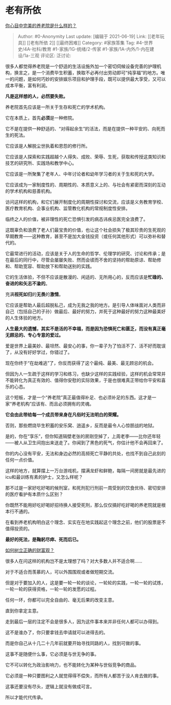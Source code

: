 # 老有所依
[你心目中完美的养老院是什么样的？](https://www.zhihu.com/question/403290284/answer/1360171805)

> Author: #0-Anonymity
> Last update: [编辑于 2021-06-19]
> Link: [[老年玩具]] [[老有所依 2]] [[最终困难]]
> Category: #家族答集
> Tag: #4-世界史/4A-社科/教育 #1-家族/1G-统绪/2-传家 #1-家族/1A-内外/1-内在建设/1a-三观
> 评论区:
> 泛讨论:

很多人都觉得养老院是一个舒适的生活设施外加一个密切伺候设备完善的护理机构，换言之，是一个消费毕生积蓄，换取不必再付出劳动即可“纯享福”的地方。唯一的问题，是如何巧妙的安排娱乐项目和护理手段，既可以提供最大享受，又可以成本平衡，富有利润。

**凡是这样想的人，必然要失败。**

养老院首先应该是一所关于生存和死亡的学术机构。

它在本质上，首先**必须**是一种修院。

它不是在提供一种舒适的、“对得起余生”的活法，而是在提供一种平安的、向死而生的死法。

它应该是人解脱尘世执着和恩怨的修行所。

它应该是人探索和实践超越个人得失、成败、荣辱、生死，获取和传授这类知识和技艺的研究所、实践场和教学中心。

它应该是一所聚集了老年人、中年讨论者和幼年学习者的关于生和死的大学。

它应该成为一家制度性的、周期性的、本质意义上的、与社会有紧密而深刻的互动的学术机构和慈善机构。

访问这样的机构，和它们展开制度化的周期性探讨和交流，应该是义务教育学校、医疗教育机构、企事业机构、监管教化机构的常规制度性安排。

临终之人的价值，被非理性的死亡恐惧引发的病态讳疾忌医完全浪费了。

这既辜负和浪费了老人们最宝贵的价值，也让这个社会损失了极其珍贵的生死观的早期教育——这种教育，甚至不是加大金钱投资（或任何其他形式）可以弥补和替代的。

它最常进行的活动，应该是关于人的生命的哲学、伦理学的研究、讨论和传承；是在最后的同行中，尽管会屡屡失败、然而会锲而不舍的坚持的帮助原谅、帮助修和、帮助宽容、帮助放下和帮助送别的实践。

它的生活体验，不但不应该是散漫的、闲适的、无所用心的，反而应该是**忙碌的、奋进的和矢志不渝的**。

充满**视死如归**的**无畏**的**激情**。

它应该是帮助人最后超脱私己，成为无我之我的地方。是引导人体味面对人类而非自己（包括自己的子孙）做最后、最好的努力，并死于这种最好的努力这种最美好的人生体验的地方。

**人生最大的遗憾，其实不是活的不幸福，而是因为恐惧死亡和匮乏，而没有真正毫无顾忌的、专心专意的爱过。**

爱是世界上最美妙、最坦然、最安心的事，你一辈子为了怕活不了、活不好而耽误了，从没有好好学过，你错过了。

现在你终于“在劫难逃”了，你反而获得了这个最纯、最美、最无顾忌的机会。

但因为人一生疏于这样的学习和练习，也缺少这样的实践经验，这样的机会常常并不能转化为真正有效的、值得你安慰的实际效果，于是也很难真正带给你平安和喜乐的心态。

这个短板，才是一个“养老院”真正最值得补足、也必须补足的东西。这才是一家“养老机构”应该有、而且必须拥有的灵魂。

**它会由此带给每一个成员带来身在凡俗时无法明白的荣耀。**

否则，那些燃烧毕生积蓄的安乐窝、逍遥乡，反而是最令人心惊胆战的地狱。

是的，你在“享乐”，但你知道隔壁老张的房刚空掉了，上周老李——比你还年轻——被人从卫生间抱出来送走了。你闻到了黑色的死气，你估计他不会再回来了。

你的内心没有平安，无法和身边必然的高频死亡平静的共处，也找不到自己此刻的任何一点价值。

这样的地方，就算摆上一万台游戏机，摆满龙虾和鲜鲍，每隔一间房就是最先进的icu和最训练有素的护士，又怎么样呢？

那不过是一家好吃好喝的候刑室，和死刑犯行刑前一周受到的饮食优待、密切安排的医疗看护有本质什么区别？

你既然不能用好吃好喝好招待换人接受死刑，那么仅仅搞好吃好喝的养老院就是根本行不通的。

在看到养老机构明白这个理念、实实在在地实践起这个理念之前，他们的股票是不值得投资的。

**最好的死法，是鞠躬尽瘁、死而后已。**

[如何树立正确的财富观？](https://www.zhihu.com/question/314627020/answer/1193533378)

很多人在问这样的机构岂不是太理想了吗？对大多数人并不适合啊……

对于不适合而羡慕的人，可以外围围观或者做短期交流。

但是对于要加入的人，这是要一轮一轮的谈论，一轮轮的实践，一轮一轮的试炼，一轮一轮的获得资格，一轮一轮的发愿的过程。

任何一环，你都可以完全自由的、毫无后果的改变主意。

直到你拿定主意。

走到最后一层的注定不会是很多人，因为这件事本来并非任何人都可以办得到。

这不是谁办了，你只要拿钱去申请就可以进得去的。

而是你自己从十几二十几年前就要开始寻找同路的人，找到可做的事。

这事不是随便什么事，它必须是与世无争的事。

它不可以转化为政治影响力，也不能转化为某种与世俗竞争的商品。

它必须是一种只要图利之人就觉得得不偿失，而所有人都苦于没人肯去做的事。

这事还要没有尽头，逻辑上就没有做成可言。

所以才能代代传承。
